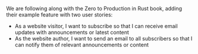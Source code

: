 We are following along with the Zero to Production in Rust book, adding their example feature with two user stories:

- As a website visitor, I want to subscribe so that I can receive email updates with announcements or latest content
- As the website author, I want to send an email to all subscribers so that I can notify them of relevant announcements or content
